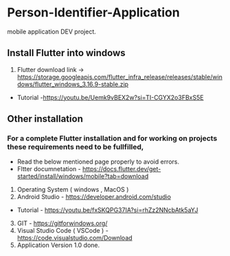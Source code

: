 # Person-Identifier-Application
mobile application DEV project.

## Install Flutter into windows
1) Flutter download link -> https://storage.googleapis.com/flutter_infra_release/releases/stable/windows/flutter_windows_3.16.9-stable.zip
- Tutorial -https://youtu.be/Uemk9vBEX2w?si=TI-CGYX2o3FBxS5E

## Other installation
### For a complete Flutter installation and for working on projects these requirements need to be fullfilled,
- Read the below mentioned page properly to avoid errors.
- Fltter documnetation - https://docs.flutter.dev/get-started/install/windows/mobile?tab=download <BR>
1) Operating System ( windows , MacOS )
2) Android Studio - https://developer.android.com/studio
- Tutorial - https://youtu.be/fxSKQPG37IA?si=rhZz2NNcbAtk5aYJ
3) GIT - https://gitforwindows.org/
4) Visual Studio Code ( VSCode ) - https://code.visualstudio.com/Download
5) Application Version 1.0 done.
